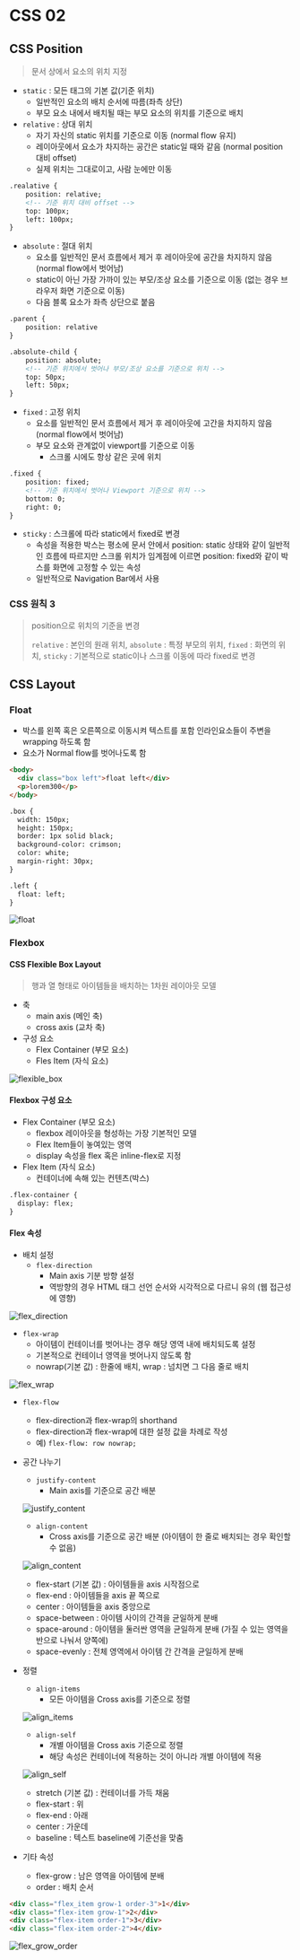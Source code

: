 # CSS 02
## CSS Position
> 문서 상에서 요소의 위치 지정

- `static` : 모든 태그의 기본 값(기준 위치)
  - 일반적인 요소의 배치 순서에 따름(좌측 상단)
  - 부모 요소 내에서 배치될 때는 부모 요소의 위치를 기준으로 배치
- `relative` : 상대 위치
  - 자기 자신의 static 위치를 기준으로 이동 (normal flow 유지)
  - 레이아웃에서 요소가 차지하는 공간은 static일 때와 같음 (normal position 대비 offset)
  - 실제 위치는 그대로이고, 사람 눈에만 이동
```html
.realative {
    position: relative;
    <!-- 기준 위치 대비 offset -->
    top: 100px; 
    left: 100px;
}
```
- `absolute` : 절대 위치
  - 요소를 일반적인 문서 흐름에서 제거 후 레이아웃에 공간을 차지하지 않음 (normal flow에서 벗어남)
  - static이 아닌 가장 가까이 있는 부모/조상 요소를 기준으로 이동 (없는 경우 브라우저 화면 기준으로 이동)
  - 다음 블록 요소가 좌측 상단으로 붙음
```html
.parent {
    position: relative
}

.absolute-child {
    position: absolute;
    <!-- 기준 위치에서 벗어나 부모/조상 요소를 기준으로 위치 -->
    top: 50px;
    left: 50px;
}
```
- `fixed` : 고정 위치
  - 요소를 일반적인 문서 흐름에서 제거 후 레이아웃에 고간을 차지하지 않음 (normal flow에서 벗어남)
  - 부모 요소와 관계없이 viewport를 기준으로 이동
    - 스크롤 시에도 항상 같은 곳에 위치
```html
.fixed {
    position: fixed;
    <!-- 기준 위치에서 벗어나 Viewport 기준으로 위치 -->
    bottom: 0;
    right: 0;
}
```
- `sticky` : 스크롤에 따라 static에서 fixed로 변경
  - 속성을 적용한 박스는 평소에 문서 안에서 position: static 상태와 같이 일반적인 흐름에 따르지만 스크롤 위치가 임계점에 이르면 position: fixed와 같이 박스를 화면에 고정할 수 있는 속성
  - 일반적으로 Navigation Bar에서 사용

### CSS 원칙 3
> position으로 위치의 기준을 변경
>
> `relative` : 본인의 원래 위치, `absolute` : 특정 부모의 위치, `fixed` : 화면의 위치, `sticky` : 기본적으로 static이나 스크롤 이동에 따라 fixed로 변경

## CSS Layout
### Float
- 박스를 왼쪽 혹은 오른쪽으로 이동시켜 텍스트를 포함 인라인요소들이 주변을 wrapping 하도록 함
- 요소가 Normal flow를 벗어나도록 함
```html
<body>
  <div class="box left">float left</div>
  <p>lorem300</p>
</body>
```
```html
.box {
  width: 150px;
  height: 150px;
  border: 1px solid black;
  background-color: crimson;
  color: white;
  margin-right: 30px;
}

.left {
  float: left;
}
```

![float](css02.assets/float.PNG)

### Flexbox
#### CSS Flexible Box Layout
> 행과 열 형태로 아이템들을 배치하는 1차원 레이아웃 모델

- 축
  - main axis (메인 축)
  - cross axis (교차 축)
- 구성 요소
  - Flex Container (부모 요소)
  - Fles Item (자식 요소)

![flexible_box](css02.assets/flexible_box.PNG)

#### Flexbox 구성 요소
- Flex Container (부모 요소)
  - flexbox 레이아웃을 형성하는 가장 기본적인 모델
  - Flex Item들이 놓여있는 영역
  - display 속성을 flex 혹은 inline-flex로 지정
- Flex Item (자식 요소)
  - 컨테이너에 속해 있는 컨텐츠(박스)

```html
.flex-container {
  display: flex;
}
```

#### Flex 속성
- 배치 설정
  - `flex-direction`
    - Main axis 기분 방향 설정
    - 역방향의 경우 HTML 태그 선언 순서와 시각적으로 다르니 유의 (웹 접근성에 영향)

![flex_direction](css02.assets/flex_direction.PNG)

  - `flex-wrap`
    - 아이템이 컨테이너를 벗어나는 경우 해당 영역 내에 배치되도록 설정
    - 기본적으로 컨테이너 영역을 벗어나지 않도록 함
    - nowrap(기본 값) : 한줄에 배치, wrap : 넘치면 그 다음 줄로 배치

![flex_wrap](css02.assets/flex_wrap.PNG)

  - `flex-flow`
    - flex-direction과 flex-wrap의 shorthand
    - flex-direction과 flex-wrap에 대한 설정 값을 차례로 작성
    - 예) `flex-flow: row nowrap;`

- 공간 나누기
    - `justify-content`
        - Main axis를 기준으로 공간 배분

    ![justify_content](css02.assets/justify_content.PNG)

    - `align-content`
        - Cross axis를 기준으로 공간 배분 (아이템이 한 줄로 배치되는 경우 확인할 수 없음)

    ![align_content](css02.assets/align_content.PNG)

  - flex-start (기본 값) : 아이템들을 axis 시작점으로
  - flex-end : 아이템들을 axis 끝 쪽으로
  - center : 아이템들을 axis 중앙으로
  - space-between : 아이템 사이의 간격을 균일하게 분배
  - space-around : 아이템을 둘러싼 영역을 균일하게 분배 (가질 수 있는 영역을 반으로 나눠서 양쪽에)
  - space-evenly : 전체 영역에서 아이템 간 간격을 균일하게 분배

- 정렬
  - `align-items`
    - 모든 아이템을 Cross axis를 기준으로 정렬

  ![align_items](css02.assets/align_items.PNG)

  - `align-self`
    - 개별 아이템을 Cross axis 기준으로 정렬
    -  해당 속성은 컨테이너에 적용하는 것이 아니라 개별 아이템에 적용

  ![align_self](css02.assets/align_self.PNG)
  
  - stretch (기본 값) : 컨테이너를 가득 채움
  - flex-start : 위
  - flex-end : 아래
  - center : 가운데
  - baseline : 텍스트 baseline에 기준선을 맞춤

- 기타 속성
  - flex-grow : 남은 영역을 아이템에 분배
  - order : 배치 순서

```html
<div class="flex_item grow-1 order-3">1</div>
<div class="flex-item grow-1">2</div>
<div class="flex-item order-1">3</div>
<div class="flex-item order-2">4</div>
```
![flex_grow_order](css02.assets/flex_grow_order.PNG)